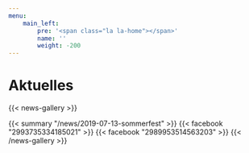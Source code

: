 ```yaml
---
menu:
    main_left:
        pre: '<span class="la la-home"></span>'
        name: ''
        weight: -200
---
```

# Aktuelles
{{< news-gallery >}}

{{< summary "/news/2019-07-13-sommerfest" >}}
{{< facebook "2993735334185021" >}}
{{< facebook "2989953514563203" >}}
{{< /news-gallery >}}
